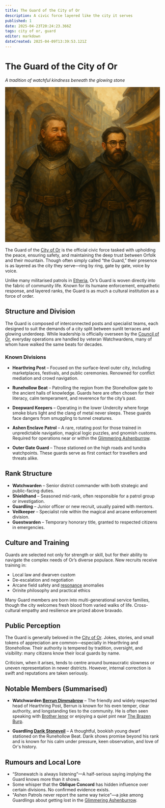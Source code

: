 ```yaml
---
title: The Guard of the City of Or
description: A civic force layered like the city it serves
published: 1
date: 2025-04-23T20:24:23.366Z
tags: city of or, guard
editor: markdown
dateCreated: 2025-04-09T13:39:53.121Z
---
```


# The Guard of the City of Or  
*A tradition of watchful kindness beneath the glowing stone*

![The Guard of Or on patrol](/world/guard-of-or.png)

The Guard of the [City of Or](/geography/settlement/city/city-of-or.md) is the official civic force tasked with upholding the peace, ensuring safety, and maintaining the deep trust between Orfolk and their mountain. Though often simply called “the Guard,” their presence is as layered as the city they serve—ring by ring, gate by gate, voice by voice.

Unlike many militarised patrols in [Etheria](/geography/cosmology/etheria.md), Or’s Guard is woven directly into the fabric of community life. Known for its humane enforcement, empathetic response, and layered ranks, the Guard is as much a cultural institution as a force of order.

## Structure and Division

The Guard is composed of interconnected posts and specialist teams, each designed to suit the demands of a city split between sunlit terraces and glowing underdeep. While leadership is officially overseen by the [Council of Or](/geography/settlement/city/city-of-or/council-of-or.md), everyday operations are handled by veteran Watchwardens, many of whom have walked the same beats for decades.

### Known Divisions

- **Hearthring Post** – Focused on the surface-level outer city, including marketplaces, festivals, and public ceremonies. Renowned for conflict mediation and crowd navigation.

- **Runehollow Beat** – Patrolling the region from the Stonehollow gate to the ancient halls of knowledge. Guards here are often chosen for their literacy, calm temperament, and reverence for the city’s past.

- **Deepward Keepers** – Operating in the lower Undercity where forge smoke blurs light and the clang of metal never sleeps. These guards face dangers from smuggling to tunnel creatures.

- **Ashen Enclave Patrol** – A rare, rotating post for those trained in unpredictable navigation, magical logic puzzles, and gnomish customs. Required for operations near or within the [Glimmering Ashenburrow](/geography/settlement/city/glimmering-ashenburrow.md).

- **Outer Gate Guard** – Those stationed on the high roads and tundra watchpoints. These guards serve as first contact for travellers and threats alike.

## Rank Structure

- **Watchwarden** – Senior district commander with both strategic and public-facing duties.  
- **Shieldhand** – Seasoned mid-rank, often responsible for a patrol group or investigation.  
- **Guardling** – Junior officer or new recruit, usually paired with mentors.  
- **Veilkeeper** – Specialist role within the magical and arcane enforcement division.  
- **Guestwarden** – Temporary honorary title, granted to respected citizens in emergencies.

## Culture and Training

Guards are selected not only for strength or skill, but for their ability to navigate the complex needs of Or’s diverse populace. New recruits receive training in:

- Local law and dwarven custom  
- De-escalation and negotiation  
- Arcane field safety and [resonance](/structure/mechanic/resonance.md) anomalies  
- Orinite philosophy and practical ethics

Many Guard members are born into multi-generational service families, though the city welcomes fresh blood from varied walks of life. Cross-cultural empathy and resilience are prized above bravado.

## Public Perception

The Guard is generally beloved in the [City of Or](/geography/settlement/city/city-of-or.md). Jokes, stories, and small tokens of appreciation are common—especially in Hearthring and Stonehollow. Their authority is tempered by tradition, oversight, and visibility: many citizens know their local guards by name.

Criticism, when it arises, tends to centre around bureaucratic slowness or uneven representation in newer districts. However, internal correction is swift and reputations are taken seriously.

## Notable Members (Summarised)

- **Watchwarden [Berrun Dimmabrow](/geography/settlement/city/city-of-or/guard-of-or/berrun-dimmabrow.md)** – The friendly and widely respected head of Hearthring Post, Berrun is known for his even temper, clear authority, and longstanding ties to the community. He is often seen speaking with [Brother Ienor](/geography/settlement/city/city-of-or/shop/the-red-palm-hall/brother-ienor.md) or enjoying a quiet pint near [The Brazen Burp](/geography/settlement/city/city-of-or/shop/the-brazen-burp.md).

- **Guardling [Darik Stoneveil](/geography/settlement/city/city-of-or/guard-of-or/darik-stoneveil.md)** – A thoughtful, bookish young dwarf stationed on the Runehollow Beat. Darik shows promise beyond his rank and is known for his calm under pressure, keen observation, and love of Or's history.

## Rumours and Local Lore

- “Stonewatch is always listening”—A half-serious saying implying the Guard knows more than it shows.
- Some whisper that the **Oblique Concord** has hidden influence over certain divisions. No confirmed evidence exists.
- "Ashen Patrols never report the same way twice"—a joke among Guardlings about getting lost in the [Glimmering Ashenburrow](/geography/settlement/city/glimmering-ashenburrow.md).
